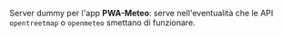Server dummy per l'app __PWA-Meteo__: serve nell'eventualità che le API `opentreetmap` o `openmeteo` smettano di funzionare.
